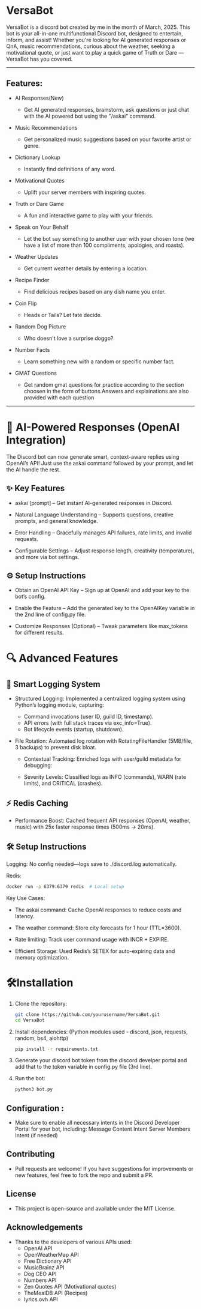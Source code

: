 # VersaBot 
VersaBot is a discord bot created by me in the month of March, 2025.
This bot is your all-in-one multifunctional Discord bot, designed to entertain, inform, and assist! Whether you're looking for AI generated responses or QnA, music recommendations, curious about the weather, seeking a motivational quote, or just want to play a quick game of Truth or Dare — VersaBot has you covered.

---

## Features:
- AI Responses(New)
  - Get AI generated responses, brainstorm, ask questions or just chat with the AI powered bot using the "/askai" command.
  
- Music Recommendations
  - Get personalized music suggestions based on your favorite artist or genre.

- Dictionary Lookup
  - Instantly find definitions of any word.

- Motivational Quotes
  - Uplift your server members with inspiring quotes.

- Truth or Dare Game
  - A fun and interactive game to play with your friends.

- Speak on Your Behalf
  - Let the bot say something to another user with your chosen tone (we have a list of more than 100 compliments, apologies, and roasts).

- Weather Updates
  - Get current weather details by entering a location.

- Recipe Finder
  - Find delicious recipes based on any dish name you enter.

- Coin Flip
  - Heads or Tails? Let fate decide.

- Random Dog Picture
  - Who doesn't love a surprise doggo?

- Number Facts
  - Learn something new with a random or specific number fact.

- GMAT Questions
  - Get random gmat questions for practice according to the section choosen in the form of buttons.Answers and explainations are also provided with each question

--- 
# 🤖 AI-Powered Responses (OpenAI Integration)
The Discord bot can now generate smart, context-aware replies using OpenAI’s API! Just use the askai command followed by your prompt, and let the AI handle the rest.

## ✨ Key Features
- askai [prompt] – Get instant AI-generated responses in Discord.

- Natural Language Understanding – Supports questions, creative prompts, and general knowledge.

- Error Handling – Gracefully manages API failures, rate limits, and invalid requests.

- Configurable Settings – Adjust response length, creativity (temperature), and more via bot settings.

## ⚙️ Setup Instructions
- Obtain an OpenAI API Key – Sign up at OpenAI and add your key to the bot’s config.

- Enable the Feature – Add the generated key to the OpenAIKey variable in the 2nd line of config.py file.

- Customize Responses (Optional) – Tweak parameters like max_tokens for different results.

# 🔍 Advanced Features
## 📝 Smart Logging System
- Structured Logging: Implemented a centralized logging system using Python’s logging module, capturing:
  
  - Command invocations (user ID, guild ID, timestamp). 
  - API errors (with full stack traces via exc_info=True).
  - Bot lifecycle events (startup, shutdown).

- File Rotation: Automated log rotation with RotatingFileHandler (5MB/file, 3 backups) to prevent disk bloat.

  - Contextual Tracking: Enriched logs with user/guild metadata for debugging:

  - Severity Levels: Classified logs as INFO (commands), WARN (rate limits), and CRITICAL (crashes).

## ⚡ Redis Caching
- Performance Boost: Cached frequent API responses (OpenAI, weather, music) with 25x faster response times (500ms → 20ms).

## 🛠️ Setup Instructions
Logging: No config needed—logs save to ./discord.log automatically.

Redis:

```bash
docker run -p 6379:6379 redis  # Local setup
```
Key Use Cases:

- The askai command: Cache OpenAI responses to reduce costs and latency.

- The weather command: Store city forecasts for 1 hour (TTL=3600).

- Rate limiting: Track user command usage with INCR + EXPIRE.

- Efficient Storage: Used Redis’s SETEX for auto-expiring data and memory optimization.

# 🛠Installation

1. Clone the repository:
   ```bash
   git clone https://github.com/yourusername/VersaBot.git
   cd VersaBot
2. Install dependencies:
   (Python modules used - discord, json, requests, random, bs4, aiohttp)
    ```bash
    pip install -r requirements.txt 
3. Generate your discord bot token from the discord develper portal and add that to the token variable in config.py file (3rd line).
   
4. Run the bot:
    ```bash
    python3 bot.py

## Configuration :
 - Make sure to enable all necessary intents in the Discord Developer Portal for your bot, including:
      Message Content Intent
      Server Members Intent (if needed)

## Contributing
  - Pull requests are welcome! If you have suggestions for improvements or new features, feel free to fork the repo and submit a PR.

## License
  - This project is open-source and available under the MIT License.

## Acknowledgements
  - Thanks to the developers of various APIs used:
    - OpenAI API
    - OpenWeatherMap API
    - Free Dictionary API
    - MusicBrainz API
    - Dog CEO API
    - Numbers API
    - Zen Quotes API (Motivational quotes)
    - TheMealDB API (Recipes)
    - lyrics.ovh API
  
